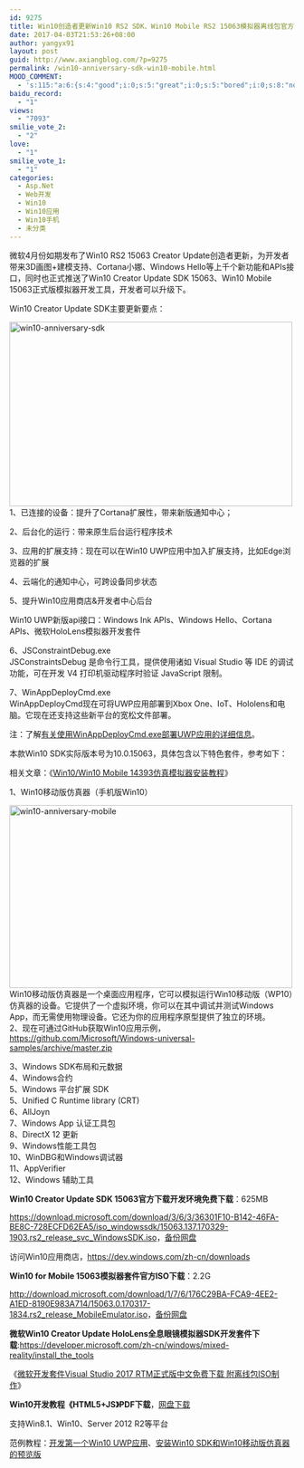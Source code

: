 ```yaml
---
id: 9275
title: Win10创造者更新Win10 RS2 SDK、Win10 Mobile RS2 15063模拟器离线包官方下载
date: 2017-04-03T21:53:26+08:00
author: yangyx91
layout: post
guid: http://www.axiangblog.com/?p=9275
permalink: /win10-anniversary-sdk-win10-mobile.html
MOOD_COMMENT:
  - 's:115:"a:6:{s:4:"good";i:0;s:5:"great";i:0;s:5:"bored";i:0;s:8:"nonsense";i:0;s:13:"notunderstand";i:0;s:7:"passing";i:0;}";'
baidu_record:
  - "1"
views:
  - "7093"
smilie_vote_2:
  - "2"
love:
  - "1"
smilie_vote_1:
  - "1"
categories:
  - Asp.Net
  - Web开发
  - Win10
  - Win10应用
  - Win10手机
  - 未分类
---
```

微软4月份如期发布了Win10 RS2 15063 Creator Update创造者更新，为开发者带来3D画图+建模支持、Cortana小娜、Windows Hello等上千个新功能和APIs接口，同时也正式推送了Win10 Creator Update SDK 15063、Win10 Mobile 15063正式版模拟器开发工具，开发者可以升级下。

Win10 Creator Update SDK主要更新要点：

<a href="http://www.axiangblog.com/win10-anniversary-sdk-win10-mobile.html/win10-anniversary-sdk" rel="attachment wp-att-9277" target="_blank"  rel="nofollow" ><img loading="lazy" class="aligncenter size-full wp-image-9277" src="http://www.axiangblog.com/wp-content/uploads/2016/04/win10-anniversary-sdk.jpg" alt="win10-anniversary-sdk" width="500" height="326" /></a>  
1、已连接的设备：提升了Cortana扩展性，带来新版通知中心；<!--more-->

2、后台化的运行：带来原生后台运行程序技术

3、应用的扩展支持：现在可以在Win10 UWP应用中加入扩展支持，比如Edge浏览器的扩展

4、云端化的通知中心，可跨设备同步状态

5、提升Win10应用商店&开发者中心后台

Win10 UWP新版api接口：Windows Ink APIs、Windows Hello、Cortana APIs、微软HoloLens模拟器开发套件

6、JSConstraintDebug.exe  
JSConstraintsDebug 是命令行工具，提供使用诸如 Visual Studio 等 IDE 的调试功能，可在开发 V4 打印机驱动程序时验证 JavaScript 限制。

7、WinAppDeployCmd.exe  
WinAppDeployCmd现在可将UWP应用部署到Xbox One、IoT、Hololens和电脑。它现在还支持这些新平台的宽松文件部署。

注：了解<a href="https://msdn.microsoft.com/zh-cn/windows/uwp/packaging/install-universal-windows-apps-with-the-winappdeploycmd-tool?f=255&MSPPError=-2147217396" target="_blank"  rel="nofollow" >有关使用WinAppDeployCmd.exe部署UWP应用的详细信息</a>。

本款Win10 SDK实际版本号为10.0.15063，具体包含以下特色套件，参考如下：

相关文章：《<a href="http://www.axiangblog.com/dev-win10win10-mobile-10240.html" target="_blank" rel="noopener noreferrer" rel="nofollow" >Win10/Win10 Mobile 14393仿真模拟器安装教程</a>》

1、Win10移动版仿真器（手机版Win10）

<a href="http://www.axiangblog.com/win10-anniversary-sdk-win10-mobile.html/win10-anniversary-mobile" rel="attachment wp-att-9276" target="_blank"  rel="nofollow" ><img loading="lazy" class="aligncenter size-full wp-image-9276" src="http://www.axiangblog.com/wp-content/uploads/2016/04/win10-anniversary-mobile.jpg" alt="win10-anniversary-mobile" width="500" height="323" /></a>  
Win10移动版仿真器是一个桌面应用程序，它可以模拟运行Win10移动版（WP10）仿真器的设备。它提供了一个虚拟环境，你可以在其中调试并测试Windows App，而无需使用物理设备。它还为你的应用程序原型提供了独立的环境。  
2、现在可通过GitHub获取Win10应用示例，<a href="https://github.com/Microsoft/Windows-universal-samples/archive/master.zip" target="_blank" rel="noopener noreferrer" rel="nofollow" >https://github.com/Microsoft/Windows-universal-samples/archive/master.zip</a>

3、Windows SDK布局和元数据  
4、Windows合约  
5、Windows 平台扩展 SDK  
5、Unified C Runtime library (CRT)  
6、AllJoyn  
7、Windows App 认证工具包  
8、DirectX 12 更新  
9、Windows性能工具包  
10、WinDBG和Windows调试器  
11、AppVerifier  
12、Windows 辅助工具

**Win10 Creator Update SDK 15063官方下载开发环境免费下载**：625MB

<a href="https://download.microsoft.com/download/3/6/3/36301F10-B142-46FA-BE8C-728ECFD62EA5/iso_windowssdk/15063.137.170329-1903.rs2_release_svc_WindowsSDK.iso" target="_blank"  rel="nofollow" >https://download.microsoft.com/download/3/6/3/36301F10-B142-46FA-BE8C-728ECFD62EA5/iso_windowssdk/15063.137.170329-1903.rs2_release_svc_WindowsSDK.iso</a>，<a href="http://pan.baidu.com/s/1dD9F2CT" target="_blank" rel="noopener noreferrer" rel="nofollow" >备份网盘</a>

访问Win10应用商店，<a href="https://developer.microsoft.com/zh-cn/windows/downloads/sdk-archive" target="_blank"  rel="nofollow" >https://dev.windows.com/zh-cn/downloads</a>

**Win10 for Mobile 15063模拟器套件官方ISO下载**：2.2G

<a href="http://download.microsoft.com/download/1/7/6/176C29BA-FCA9-4EE2-A1ED-8190E983A714/15063.0.170317-1834.rs2_release_MobileEmulator.iso" target="_blank"  rel="nofollow" >http://download.microsoft.com/download/1/7/6/176C29BA-FCA9-4EE2-A1ED-8190E983A714/15063.0.170317-1834.rs2_release_MobileEmulator.iso</a>，<a href="http://pan.baidu.com/s/1dD9F2CT" target="_blank" rel="noopener noreferrer" rel="nofollow" >备份网盘</a>

**微软Win10 Creator Update HoloLens全息眼镜模拟器SDK开发套件下载**:<a href="https://developer.microsoft.com/zh-cn/windows/mixed-reality/install_the_tools" target="_blank"  rel="nofollow" >https://developer.microsoft.com/zh-cn/windows/mixed-reality/install_the_tools</a>

《<a href="http://axiangwp.azurewebsites.net/win10-visual-studio-2017-iso.html" target="_blank"  rel="nofollow" >微软开发套件Visual Studio 2017 RTM正式版中文免费下载 附离线包ISO制作</a>》

**Win10开发教程《HTML5+JS》PDF下载**，<a href="http://pan.baidu.com/s/1dD9F2CT" target="_blank" rel="noopener noreferrer" rel="nofollow" >网盘下载</a>

支持Win8.1、Win10、Server 2012 R2等平台

范例教程：<a href="http://www.microsoftvirtualacademy.com/training-courses/developing-universal-windows-apps-with-c-and-xaml?OCID=WIP_r_Jan_Body_Academy_16" target="_blank" rel="noopener noreferrer" rel="nofollow" >开发第一个Win10 UWP应用</a>、<a href="https://developer.microsoft.com/zh-cn/windows/downloads/windows-10-developer-preview?OCID=insider" target="_blank" rel="noopener noreferrer" rel="nofollow" >安装Win10 SDK和Win10移动版仿真器的预览版</a>